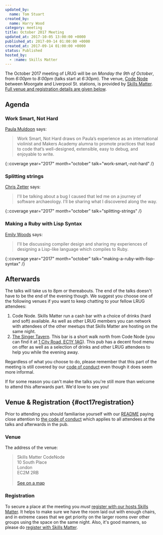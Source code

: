```yaml
---
updated_by:
  name: Tom Stuart
created_by:
  name: Harry Wood
category: meeting
title: October 2017 Meeting
updated_at: 2017-10-05 13:00:00 +0000
published_at: 2017-09-14 01:00:00 +0000
created_at: 2017-09-14 01:00:00 +0000
status: Published
hosted_by:
  - :name: Skills Matter
---
```


The October 2017 meeting of LRUG will be on *Monday the 9th of October*,
from _6:00pm_ to _8:00pm_ (talks start at _6:30pm_).  The venue, [Code
Node](https://skillsmatter.com/locations/264-skills-matter-codenode) between
Moorgate and Liverpool St. stations, is provided by [Skills
Matter](http://www.skillsmatter.com).  [Full venue and registration details are
given below](#oct17registration).

## Agenda

### Work Smart, Not Hard

[Paula Muldoon](https://twitter.com/FiddlersCode) says:

> Work Smart, Not Hard draws on Paula’s experience as an international
> violinist and Makers Academy alumna to promote practices that lead to code
> that’s well-designed, extensible, easy to debug, and enjoyable to write.

{::coverage year="2017" month="october" talk="work-smart,-not-hard" /}

### Splitting strings

[Chris Zetter](https://twitter.com/czetter) says:

> I'll be talking about a bug I caused that led me on a journey of software
> archaeology. I'll be sharing what I discovered along the way.

{::coverage year="2017" month="october" talk="splitting-strings" /}

### Making a Ruby with Lisp Syntax

[Emily Woods](https://twitter.com/emily_m_woods) says:

> I'll be discussing compiler design and sharing my experiences of designing a
> Lisp-like language which compiles to Ruby.

{::coverage year="2017" month="october" talk="making-a-ruby-with-lisp-syntax" /}

## Afterwards

The talks will take us to 8pm or thereabouts.  The end of the talks doesn't
have to be the end of the evening though.  We suggest you choose one of
the following venues if you want to keep chatting to your fellow LRUG
attendees:

1. Code Node.  Skills Matter run a cash bar with a
   choice of drinks (hard and soft) available.  As well as other LRUG members
   you can network with attendees of the other meetups that Skills Matter are
   hosting on the same night.
2. [The Singer Tavern](http://singertavern.com/).  This bar is a short walk
   north from Code Node (you can find it at [1 City Road, EC1Y
   1AG](https://goo.gl/maps/w9kPu)).  This pub has a decent food menu on offer
   as well as a selection of drinks and other LRUG attendees to help you
   while the evening away.

Regardless of what you choose to do, please remember that this part of the
meeting is still covered by our [code of
conduct](http://readme.lrug.org/#code-of-conduct) even though it does seem more
informal.

If for some reason you can't make the talks you're still more than welcome to
attend this afterwards part.  We'd love to see you!

## Venue & Registration {#oct17registration}

Prior to attending you should familiarise yourself with our
[README](http://readme.lrug.org/) paying close attention to [the code of
conduct](http://readme.lrug.org/#code-of-conduct) which applies to
all attendees at the talks and afterwards in the pub.

### Venue

The address of the venue:

> Skills Matter CodeNode<br/>10 South Place<br/>London<br/>EC2M 2RB<br/><br/>[See on a map](https://goo.gl/maps/ONJT4)

### Registration

To secure a place at the meeting you *must* [register with our hosts
Skills Matter][skills-matter-event].  It helps to
make sure we have the room laid out with enough chairs, and in extreme cases
that we get priority on the larger rooms over other groups using the space on
the same night.  Also, it's good manners, so please do [register with Skills
Matter][skills-matter-event].


[skills-matter-event]: https://skillsmatter.com/meetups/10170-lrug-october
